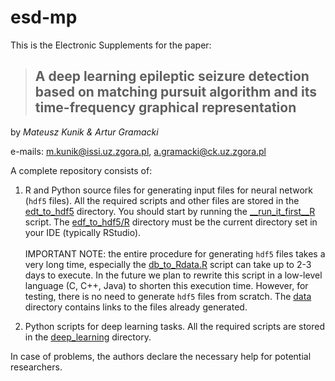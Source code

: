 # esd-mp

This is the Electronic Supplements for the paper:

> ## A deep learning epileptic seizure detection based on matching pursuit algorithm and its time-frequency graphical representation ##

by *Mateusz Kunik & Artur Gramacki*

e-mails:  m.kunik@issi.uz.zgora.pl, a.gramacki@ck.uz.zgora.pl

A complete repository consists of:
1. R and Python source files for generating input files for neural network (`hdf5` files). All the required scripts and other files are stored in the [edt_to_hdf5](https://github.com/artur-gramacki/esd-mp/tree/main/edf_to_hdf5) directory. You should start by running the [__run_it_first__R](https://github.com/artur-gramacki/esd-mp/blob/main/edf_to_hdf5/R/__run_it_first__.R) script. The [edf_to_hdf5/R](https://github.com/artur-gramacki/esd-mp/blob/main/edf_to_hdf5/R/) directory must be the current directory set in your IDE (typically RStudio). <br><br> IMPORTANT NOTE: the entire procedure for generating `hdf5` files takes a very long time, especially the [db_to_Rdata.R](https://github.com/artur-gramacki/esd-mp/blob/main/edf_to_hdf5/R/db_to_Rdata.R) script can take up to 2-3 days to execute. In the future we plan to rewrite this script in a low-level language (C, C++, Java) to shorten this execution time. However, for testing, there is no need to generate `hdf5` files from scratch. The [data](https://github.com/artur-gramacki/esd-mp/tree/main/data) directory contains links to the files already generated.

3. Python scripts for deep learning tasks. All the required scripts are stored in the [deep_learning](https://github.com/artur-gramacki/esd-mp/tree/main/deep_learning) directory.


In case of problems, the authors declare the necessary help for potential researchers.
